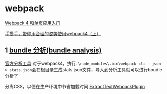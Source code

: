 # webpack

[Webpack 4 和单页应用入门](https://github.com/wallstreetcn/webpack-and-spa-guide)

[手摸手，带你用合理的姿势使用webpack4（上）](https://segmentfault.com/a/1190000015919863)

## 1 [bundle 分析(bundle analysis)](https://www.webpackjs.com/guides/code-splitting/#bundle-%E5%88%86%E6%9E%90-bundle-analysis-)

[官方分析工具](http://webpack.github.io/analyse/)
对于webpack4，执行`.\node_modules\.bin\webpack-cli --json > stats.json`会在根目录生成stats.json文件，导入到分析工具就可以进行boudle分析了

分离CSS，以便在生产环境中节省加载时间
[ExtractTextWebpackPlugin](https://www.webpackjs.com/plugins/extract-text-webpack-plugin/)
